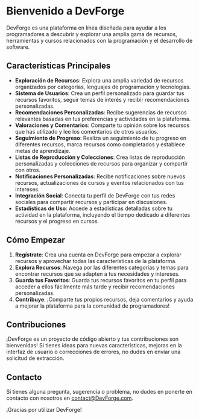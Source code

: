 # Bienvenido a DevForge

DevForge es una plataforma en línea diseñada para ayudar a los programadores a descubrir y explorar una amplia gama de recursos, herramientas y cursos relacionados con la programación y el desarrollo de software.

## Características Principales

- **Exploración de Recursos**: Explora una amplia variedad de recursos organizados por categorías, lenguajes de programación y tecnologías.
- **Sistema de Usuarios**: Crea un perfil personalizado para guardar tus recursos favoritos, seguir temas de interés y recibir recomendaciones personalizadas.
- **Recomendaciones Personalizadas**: Recibe sugerencias de recursos relevantes basadas en tus preferencias y actividades en la plataforma.
- **Valoraciones y Comentarios**: Comparte tu opinión sobre los recursos que has utilizado y lee los comentarios de otros usuarios.
- **Seguimiento de Progreso**: Realiza un seguimiento de tu progreso en diferentes recursos, marca recursos como completados y establece metas de aprendizaje.
- **Listas de Reproducción y Colecciones**: Crea listas de reproducción personalizadas y colecciones de recursos para organizar y compartir con otros.
- **Notificaciones Personalizadas**: Recibe notificaciones sobre nuevos recursos, actualizaciones de cursos y eventos relacionados con tus intereses.
- **Integración Social**: Conecta tu perfil de DevForge con tus redes sociales para compartir recursos y participar en discusiones.
- **Estadísticas de Uso**: Accede a estadísticas detalladas sobre tu actividad en la plataforma, incluyendo el tiempo dedicado a diferentes recursos y el progreso en cursos.

## Cómo Empezar

1. **Regístrate**: Crea una cuenta en DevForge para empezar a explorar recursos y aprovechar todas las características de la plataforma.
2. **Explora Recursos**: Navega por las diferentes categorías y temas para encontrar recursos que se adapten a tus necesidades y intereses.
3. **Guarda tus Favoritos**: Guarda tus recursos favoritos en tu perfil para acceder a ellos fácilmente más tarde y recibir recomendaciones personalizadas.
4. **Contribuye**: ¡Comparte tus propios recursos, deja comentarios y ayuda a mejorar la plataforma para la comunidad de programadores!

## Contribuciones

¡DevForge es un proyecto de código abierto y tus contribuciones son bienvenidas! Si tienes ideas para nuevas características, mejoras en la interfaz de usuario o correcciones de errores, no dudes en enviar una solicitud de extracción.

## Contacto

Si tienes alguna pregunta, sugerencia o problema, no dudes en ponerte en contacto con nosotros en [contact@DevForge.com](mailto:contact@DevForge.com).

¡Gracias por utilizar DevForge!
